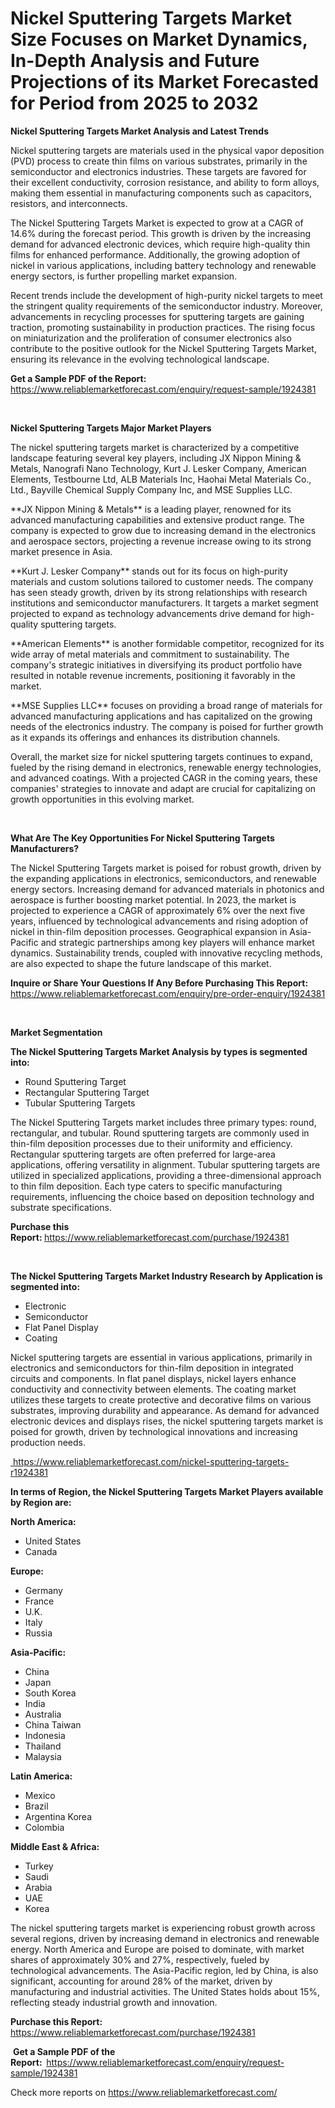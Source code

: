 <p><h1>Nickel Sputtering Targets Market Size Focuses on Market Dynamics, In-Depth Analysis and Future Projections of its Market Forecasted for Period from 2025 to 2032</h1></p><p><strong>Nickel Sputtering Targets Market Analysis and Latest Trends</strong></p>
<p><p>Nickel sputtering targets are materials used in the physical vapor deposition (PVD) process to create thin films on various substrates, primarily in the semiconductor and electronics industries. These targets are favored for their excellent conductivity, corrosion resistance, and ability to form alloys, making them essential in manufacturing components such as capacitors, resistors, and interconnects.</p><p>The Nickel Sputtering Targets Market is expected to grow at a CAGR of 14.6% during the forecast period. This growth is driven by the increasing demand for advanced electronic devices, which require high-quality thin films for enhanced performance. Additionally, the growing adoption of nickel in various applications, including battery technology and renewable energy sectors, is further propelling market expansion.</p><p>Recent trends include the development of high-purity nickel targets to meet the stringent quality requirements of the semiconductor industry. Moreover, advancements in recycling processes for sputtering targets are gaining traction, promoting sustainability in production practices. The rising focus on miniaturization and the proliferation of consumer electronics also contribute to the positive outlook for the Nickel Sputtering Targets Market, ensuring its relevance in the evolving technological landscape.</p></p>
<p><strong>Get a Sample PDF of the Report:&nbsp;</strong> <a href="https://www.reliablemarketforecast.com/enquiry/request-sample/1924381?utm_campaign=1899&utm_medium=2&utm_source=Github&utm_content=ia&utm_term=14012025&utm_id=nickel-sputtering-targets">https://www.reliablemarketforecast.com/enquiry/request-sample/1924381</a></p>
<p>&nbsp;</p>
<p><strong>Nickel Sputtering Targets Major Market Players</strong></p>
<p><p>The nickel sputtering targets market is characterized by a competitive landscape featuring several key players, including JX Nippon Mining & Metals, Nanografi Nano Technology, Kurt J. Lesker Company, American Elements, Testbourne Ltd, ALB Materials Inc, Haohai Metal Materials Co., Ltd., Bayville Chemical Supply Company Inc, and MSE Supplies LLC.</p><p>**JX Nippon Mining & Metals** is a leading player, renowned for its advanced manufacturing capabilities and extensive product range. The company is expected to grow due to increasing demand in the electronics and aerospace sectors, projecting a revenue increase owing to its strong market presence in Asia.</p><p>**Kurt J. Lesker Company** stands out for its focus on high-purity materials and custom solutions tailored to customer needs. The company has seen steady growth, driven by its strong relationships with research institutions and semiconductor manufacturers. It targets a market segment projected to expand as technology advancements drive demand for high-quality sputtering targets.</p><p>**American Elements** is another formidable competitor, recognized for its wide array of metal materials and commitment to sustainability. The company's strategic initiatives in diversifying its product portfolio have resulted in notable revenue increments, positioning it favorably in the market.</p><p>**MSE Supplies LLC** focuses on providing a broad range of materials for advanced manufacturing applications and has capitalized on the growing needs of the electronics industry. The company is poised for further growth as it expands its offerings and enhances its distribution channels.</p><p>Overall, the market size for nickel sputtering targets continues to expand, fueled by the rising demand in electronics, renewable energy technologies, and advanced coatings. With a projected CAGR in the coming years, these companies' strategies to innovate and adapt are crucial for capitalizing on growth opportunities in this evolving market.</p></p>
<p>&nbsp;</p>
<p><strong>What Are The Key Opportunities For Nickel Sputtering Targets Manufacturers?</strong></p>
<p><p>The Nickel Sputtering Targets market is poised for robust growth, driven by the expanding applications in electronics, semiconductors, and renewable energy sectors. Increasing demand for advanced materials in photonics and aerospace is further boosting market potential. In 2023, the market is projected to experience a CAGR of approximately 6% over the next five years, influenced by technological advancements and rising adoption of nickel in thin-film deposition processes. Geographical expansion in Asia-Pacific and strategic partnerships among key players will enhance market dynamics. Sustainability trends, coupled with innovative recycling methods, are also expected to shape the future landscape of this market.</p></p>
<p><strong>Inquire or Share Your Questions If Any Before Purchasing This Report:</strong> <a href="https://www.reliablemarketforecast.com/enquiry/pre-order-enquiry/1924381?utm_campaign=1899&utm_medium=2&utm_source=Github&utm_content=ia&utm_term=14012025&utm_id=nickel-sputtering-targets">https://www.reliablemarketforecast.com/enquiry/pre-order-enquiry/1924381</a></p>
<p>&nbsp;</p>
<p><strong>Market Segmentation</strong></p>
<p><strong>The Nickel Sputtering Targets Market Analysis by types is segmented into:</strong></p>
<p><ul><li>Round Sputtering Target</li><li>Rectangular Sputtering Target</li><li>Tubular Sputtering Targets</li></ul></p>
<p><p>The Nickel Sputtering Targets market includes three primary types: round, rectangular, and tubular. Round sputtering targets are commonly used in thin-film deposition processes due to their uniformity and efficiency. Rectangular sputtering targets are often preferred for large-area applications, offering versatility in alignment. Tubular sputtering targets are utilized in specialized applications, providing a three-dimensional approach to thin film deposition. Each type caters to specific manufacturing requirements, influencing the choice based on deposition technology and substrate specifications.</p></p>
<p><strong>Purchase this Report:&nbsp;</strong><a href="https://www.reliablemarketforecast.com/purchase/1924381?utm_campaign=1899&utm_medium=2&utm_source=Github&utm_content=ia&utm_term=14012025&utm_id=nickel-sputtering-targets">https://www.reliablemarketforecast.com/purchase/1924381</a></p>
<p>&nbsp;</p>
<p><strong>The Nickel Sputtering Targets Market Industry Research by Application is segmented into:</strong></p>
<p><ul><li>Electronic</li><li>Semiconductor</li><li>Flat Panel Display</li><li>Coating</li></ul></p>
<p><p>Nickel sputtering targets are essential in various applications, primarily in electronics and semiconductors for thin-film deposition in integrated circuits and components. In flat panel displays, nickel layers enhance conductivity and connectivity between elements. The coating market utilizes these targets to create protective and decorative films on various substrates, improving durability and appearance. As demand for advanced electronic devices and displays rises, the nickel sputtering targets market is poised for growth, driven by technological innovations and increasing production needs.</p></p>
<p><a href="https://www.reliablemarketforecast.com/nickel-sputtering-targets-r1924381?utm_campaign=1899&utm_medium=2&utm_source=Github&utm_content=ia&utm_term=14012025&utm_id=nickel-sputtering-targets">&nbsp;https://www.reliablemarketforecast.com/nickel-sputtering-targets-r1924381</a></p>
<p><strong>In terms of Region, the Nickel Sputtering Targets Market Players available by Region are:</strong></p>
<p>
    <p> <strong> North America: </strong>
        <ul>
            <li>United States</li>
            <li>Canada</li>
        </ul>
        </p> 
    <p> <strong> Europe: </strong>
        <ul>
            <li>Germany</li>
            <li>France</li>
            <li>U.K.</li>
            <li>Italy</li>
            <li>Russia</li>
        </ul>
        </p> 
    <p> <strong> Asia-Pacific: </strong>
        <ul>
            <li>China</li>
            <li>Japan</li>
            <li>South Korea</li>
            <li>India</li>
            <li>Australia</li>
            <li>China Taiwan</li>
            <li>Indonesia</li>
            <li>Thailand</li>
            <li>Malaysia</li>
        </ul>
        </p> 
    <p> <strong> Latin America: </strong>
        <ul>
            <li>Mexico</li>
            <li>Brazil</li>
            <li>Argentina Korea</li>
            <li>Colombia</li>
        </ul>
        </p> 
    <p> <strong> Middle East & Africa: </strong>
        <ul>
            <li>Turkey</li>
            <li>Saudi</li>
            <li>Arabia</li>
            <li>UAE</li>
            <li>Korea</li>
        </ul>
    </p>
    </p>
<p><p>The nickel sputtering targets market is experiencing robust growth across several regions, driven by increasing demand in electronics and renewable energy. North America and Europe are poised to dominate, with market shares of approximately 30% and 27%, respectively, fueled by technological advancements. The Asia-Pacific region, led by China, is also significant, accounting for around 28% of the market, driven by manufacturing and industrial activities. The United States holds about 15%, reflecting steady industrial growth and innovation.</p></p>
<p><strong>Purchase this Report: </strong><a href="https://www.reliablemarketforecast.com/purchase/1924381?utm_campaign=1899&utm_medium=2&utm_source=Github&utm_content=ia&utm_term=14012025&utm_id=nickel-sputtering-targets">https://www.reliablemarketforecast.com/purchase/1924381</a></p>
<p>&nbsp;<strong>Get a Sample PDF of the Report:&nbsp;&nbsp;</strong><a href="https://www.reliablemarketforecast.com/enquiry/request-sample/1924381?utm_campaign=1899&utm_medium=2&utm_source=Github&utm_content=ia&utm_term=14012025&utm_id=nickel-sputtering-targets">https://www.reliablemarketforecast.com/enquiry/request-sample/1924381</a></p>
<p><strong></strong></p>
<p>Check more reports on <a href="https://www.reliablemarketforecast.com/?utm_campaign=1899&utm_medium=2&utm_source=Github&utm_content=ia&utm_term=14012025&utm_id=nickel-sputtering-targets">https://www.reliablemarketforecast.com/</a></p>